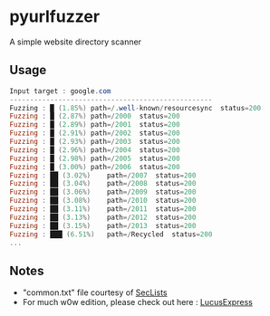 # pyurlfuzzer
A simple website directory scanner

## Usage
```ps1
Input target : google.com
--------------------------------------------------
Fuzzing : █ (1.85%)	path=/.well-known/resourcesync	status=200
Fuzzing : █ (2.87%)	path=/2000	status=200
Fuzzing : █ (2.89%)	path=/2001	status=200
Fuzzing : █ (2.91%)	path=/2002	status=200
Fuzzing : █ (2.93%)	path=/2003	status=200
Fuzzing : █ (2.96%)	path=/2004	status=200
Fuzzing : █ (2.98%)	path=/2005	status=200
Fuzzing : █ (3.00%)	path=/2006	status=200
Fuzzing : ██ (3.02%)	path=/2007	status=200
Fuzzing : ██ (3.04%)	path=/2008	status=200
Fuzzing : ██ (3.06%)	path=/2009	status=200
Fuzzing : ██ (3.08%)	path=/2010	status=200
Fuzzing : ██ (3.11%)	path=/2011	status=200
Fuzzing : ██ (3.13%)	path=/2012	status=200
Fuzzing : ██ (3.15%)	path=/2013	status=200
Fuzzing : ███ (6.51%)	path=/Recycled	status=200
...
```

## Notes
- "common.txt" file courtesy of [SecLists](https://github.com/danielmiessler/SecLists/blob/master/Discovery/Web-Content/common.txt)
- For much w0w edition, please check out here : [LucusExpress](https://github.com/karinzaa/LucusExpress)

